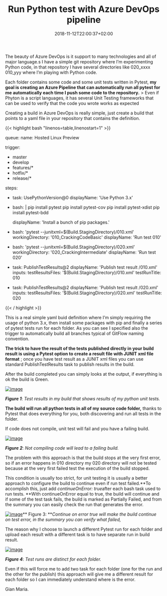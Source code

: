﻿---
title: "Run Python test with Azure DevOps pipeline"
description: ""
date: 2018-11-12T22:00:37+02:00
draft: false
tags: [build]
categories: [Azure DevOps]
---
The beauty of Azure DevOps is it support to many technologies and all of major language.s I have a simple git repository where I’m experimenting Python code, in that repository I have several directories like 020\_xxxx 010\_yyy where I’m playing with Python code.

Each folder contains some code and some unit tests written in Pytest,  **my goal is creating an Azure Pipeline that can automatically run all pytest for me automatically each time I push some code to the repository.** > Even if Phyton is a script languages, it has several Unit Testing frameworks that can be used to verify that the code you wrote works as expected

Creating a build in Azure DevOps is really simple, just create a build that points to a yaml file in your repository that contains the definition.

{{< highlight bash "linenos=table,linenostart=1" >}}


queue:
  name: Hosted Linux Preview

trigger:
- master
- develop
- features/*
- hotfix/*
- release/*

steps:

- task: UsePythonVersion@0
  displayName: 'Use Python 3.x'

- bash: |
   pip install pytest 
   pip install pytest-cov 
   pip install pytest-xdist 
   pip install pytest-bdd 

  displayName: 'Install a bunch of pip packages.'
- bash: 'pytest --junitxml=$(Build.StagingDirectory)/010.xml' 
  workingDirectory: '010_CrackingCodeBasic'
  displayName: 'Run test 010'

- bash: 'pytest --junitxml=$(Build.StagingDirectory)/020.xml' 
  workingDirectory: '020_CrackingIntermediate'
  displayName: 'Run test 020'

- task: PublishTestResults@2
  displayName: 'Publish test result /010.xml'
  inputs:
    testResultsFiles: '$(Build.StagingDirectory)/010.xml'
    testRunTitle: 010

- task: PublishTestResults@2
  displayName: 'Publish test result /020.xml'
  inputs:
    testResultsFiles: '$(Build.StagingDirectory)/020.xml'
    testRunTitle: 020

{{< / highlight >}}

This is a real simple yaml buid definition where I’m simply requiring the usage of python 3.x, then install some packages with pip and finally a series of pytest tests run for each folder. As you can see I specified also the trigger to automatically build all branches typical of GitFlow naming convention.

 **The trick to have the result of the tests published directly in your build result is using a Pytest option to create a result file with JUNIT xml file format** ; once you have test result as a JUNIT xml files you can use standard PublishTestResults task to publish results in the build.

After the build completed you can simply looks at the output, if everything is ok the build is Green.

[![image](https://www.codewrecks.com/blog/wp-content/uploads/2018/10/image_thumb-21.png "image")](https://www.codewrecks.com/blog/wp-content/uploads/2018/10/image-21.png)

 ***Figure 1***: *Test results in my build that shows results of my python unit tests.*

 **The build will run all python tests in all of my source code folder,** thanks to Pytest that does everything for you, both discovering and run all tests in the folder.

If code does not compile, unit test will fail and you have a failing build.

[![image](https://www.codewrecks.com/blog/wp-content/uploads/2018/10/image_thumb-22.png "image")](https://www.codewrecks.com/blog/wp-content/uploads/2018/10/image-22.png)

 ***Figure 2***: *Not compiling code will lead to a failing build.*

The problem with this approach is that the build stops at the very first error, so if an error happens in 010 directory my 020 directory will not be tested because at the very first failed test the execution of the build stopped.

This condition is usually too strict, for unit testing it is usually a better approach to configure the build to continue even if run test failed.**To accomplish this, just add *continueOnError: true*after each bash task used to run tests. **With continueOnError equal to true, the build will continue and if some of the test task fails, the build is marked as Partially Failed, and from the summary you can easily check the run that generates the error.

[![image](https://www.codewrecks.com/blog/wp-content/uploads/2018/10/image_thumb-23.png "image")](https://www.codewrecks.com/blog/wp-content/uploads/2018/10/image-23.png)** Figure 3: ***Continue on error true will make the build continue on test error, in the summary you can verify what failed,*

The reason why I choose to launch a different Pytest run for each folder and upload each result with a different task is to have separate run in build result.

[![image](https://www.codewrecks.com/blog/wp-content/uploads/2018/11/image_thumb.png "image")](https://www.codewrecks.com/blog/wp-content/uploads/2018/11/image.png)

 ***Figure 4***: *Test runs are distinct for each folder.*

Even if this will force me to add two task for each folder (one for the run and the other for the publish) this approach will give me a different result for each folder so I can immediately understand where is the error.

Gian Maria.
